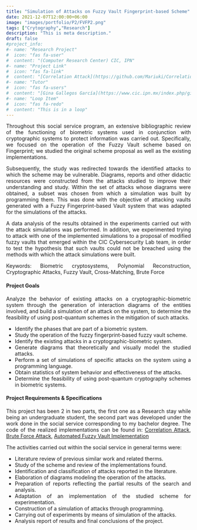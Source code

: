 ```yaml
---
title: "Simulation of Attacks on Fuzzy Vault Fingerprint-based Scheme"
date: 2021-12-07T12:00:00+06:00
image: "images/portfolio/P2/FVFP2.png"
tags: ["Crytography","Research"]
description: "This is meta description."
draft: false
#project_info:
#- name: "Research Project"
#  icon: "fas fa-user"
#  content: "(Computer Research Center) CIC, IPN"
#- name: "Project Link"
#  icon: "fas fa-link"
#  content: "[Correlation Attack](https://github.com/Mariuki/CorrelationAttack2FuzzyVault), [Brute Force Attack](https://github.com/Mariuki/AutomatedBruteForceAttack_to_FingerprintFuzzyVault), [Automated Fuzzy Vault Implementation](https://github.com/Mariuki/AutomatedFuzzyVaultFingerprint)"
#- name: "Tutor"
#  icon: "fas fa-users"
#  content: "[Gina Gallegos García](https://www.cic.ipn.mx/index.php/gina-gallegos-garcia)"
#- name: "Loop Item"
#  icon: "fas fa-redo"
#  content: "This is in a loop"
---
```

<div style="text-align: justify">

Throughout this social service program, an extensive bibliographic review of the functioning of biometric systems used in conjunction with cryptographic systems to protect information was carried out. Specifically, we focused on the operation of the Fuzzy Vault scheme based on Fingerprint; we studied the original scheme proposal as well as the existing implementations.

Subsequently, the study was redirected towards the identified attacks to which the scheme may be vulnerable. Diagrams, reports and other didactic resources were constructed from the attacks studied to improve their understanding and study. Within the set of attacks whose diagrams were obtained, a subset was chosen from which a simulation was built by programming them. This was done with the objective of attacking vaults generated with a Fuzzy Fingerprint-based Vault system that was adapted for the simulations of the attacks.

A data analysis of the results obtained in the experiments carried out with the attack simulations was performed. In addition, we experimented trying to attack with one of the implemented simulations to a proposal of modified fuzzy vaults that emerged within the CIC Cybersecurity Lab team, in order to test the hypothesis that such vaults could not be breached using the methods with which the attack simulations were built.

Keywords: Biometric cryptosystems, Polynomial Reconstruction, Cryptographic Attacks, Fuzzy Vault, Cross-Matching, Brute Force


#### Project Goals

Analyze the behavior of existing attacks on a cryptographic-biometric system through the generation of interaction diagrams of the entities involved, and build a simulation of an attack on the system, to determine the feasibility of using post-quantum schemes in the mitigation of such attacks.

- Identify the phases that are part of a biometric system.
- Study the operation of the fuzzy fingerprint-based fuzzy vault scheme.
- Identify the existing attacks in a cryptographic-biometric system.
- Generate diagrams that theoretically and visually model the studied attacks.
- Perform a set of simulations of specific attacks on the system using a programming language.
- Obtain statistics of system behavior and effectiveness of the attacks.
- Determine the feasibility of using post-quantum cryptography schemes in biometric systems.

#### Project Requirements & Specifications

This project has been 2 in two parts, the first one as a Research stay while being an undergraduate student, the second part was developed under the work done in the social service corresponding to my bachelor degree. The code of the realized implementations can be found in: [Correlation Attack](https://github.com/Mariuki/CorrelationAttack2FuzzyVault), [Brute Force Attack](https://github.com/Mariuki/AutomatedBruteForceAttack_to_FingerprintFuzzyVault), [Automated Fuzzy Vault Implementation](https://github.com/Mariuki/AutomatedFuzzyVaultFingerprint)

The activities carried out within the social service in general terms were:

- Literature review of previous similar work and related therms.
- Study of the scheme and review of the implementations found.
- Identification and classification of attacks reported in the literature.
- Elaboration of diagrams modeling the operation of the attacks.
- Preparation of reports reflecting the partial results of the search and analysis.
- Adaptation of an implementation of the studied scheme for experimentation.
- Construction of a simulation of attacks through programming.
- Carrying out of experiments by means of simulation of the attacks.
- Analysis report of results and final conclusions of the project.

</div>
